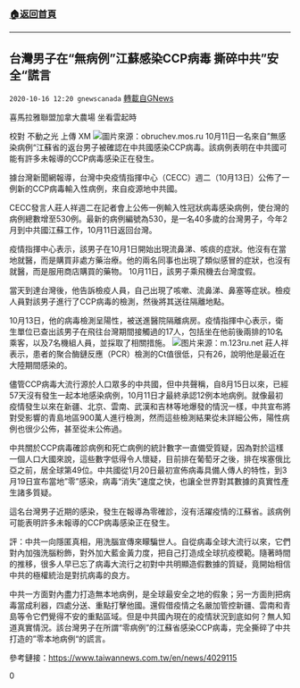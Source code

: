 ###  [:house:返回首頁](https://github.com/ourhimalayas/txt)
---

## 台灣男子在“無病例”江蘇感染CCP病毒 撕碎中共”安全“謊言
`2020-10-16 12:20 gnewscanada` [轉載自GNews](https://gnews.org/zh-hant/428232/)

喜馬拉雅聯盟加拿大農場 坐看雲起時

校對 不動之光 上傳 XM
![]()![](https://s3.amazonaws.com/gnews-media-offload/wp-content/uploads/2020/10/16121442/%D0%B2%D0%B8%D1%80%D1%83%D1%81678%D0%B3%D1%88%D1%89%D0%BB%D0%B4.jpg)圖片來源：obruchev.mos.ru
10月11日一名來自”無感染病例“江蘇省的返台男子被確認在中共國感染CCP病毒。該病例表明在中共國可能有許多未報導的CCP病毒感染正在發生。

據台灣新聞網報導，台灣中央疫情指揮中心（CECC）週二（10月13日）公佈了一例新的CCP病毒輸入性病例，來自疫源地中共國。

CECC發言人莊人祥週二在記者會上公佈一例輸入性冠狀病毒感染病例，使台灣的病例總數增至530例。最新的病例編號為530，是一名40多歲的台灣男子，今年2月到中共國江蘇工作，10月11日返回台灣。

疫情指揮中心表示，該男子在10月1日開始出現流鼻涕、咳痰的症狀。他沒有在當地就醫，而是購買非處方藥治療。他的兩名同事也出現了類似感冒的症狀，也沒有就醫，而是服用商店購買的藥物。 10月11日，該男子乘飛機去台灣度假。

當天到達台灣後，他告訴檢疫人員，自己出現了咳嗽、流鼻涕、鼻塞等症狀。檢疫人員對該男子進行了CCP病毒的檢測，然後將其送往隔離地點。

10月13日，他的病毒檢測呈陽性，被送進醫院隔離病房。疫情指揮中心表示，衛生單位已查出該男子在飛往台灣期間接觸過的17人，包括坐在他前後兩排的10名乘客，以及7名機組人員，並採取了相關措施。
![]()![](https://s3.amazonaws.com/gnews-media-offload/wp-content/uploads/2020/10/16115423/m.123ru.net_.jpg)图片来源：m.123ru.net
莊人祥表示，患者的聚合酶鏈反應（PCR）檢測的Ct值很低，只有26，說明他是最近在大陸期間感染的。

儘管CCP病毒大流行源於人口眾多的中共國，但中共聲稱，自8月15日以來，已經57天沒有發生一起本地感染病例，10月11日才最終承認12例本地病例。就像最初疫情發生以來在新疆、北京、雲南、武漢和吉林等地爆發的情況一樣，中共宣布將對受影響的青島地區900萬人進行檢測，然而這些檢測結果從未詳細公佈，陽性病例也很少公佈，甚至從未公佈過。

中共關於CCP病毒確診病例和死亡病例的統計數字一直備受質疑，因為對於這樣一個人口大國來說，這些數字低得令人懷疑，目前排在葡萄牙之後，排在埃塞俄比亞之前，居全球第49位。中共國從1月20日最初宣佈病毒具備人傳人的特性，到3月19日宣布當地”零”感染，病毒“消失”速度之快，也讓全世界對其數據的真實性產生諸多質疑。

這名台灣男子近期的感染，發生在報導為零確診，沒有活躍疫情的江蘇省。該病例可能表明許多未報導的CCP病毒感染正在發生。

評：中共一向隱匿真相，用洗腦宣傳來矇騙世人。自從病毒全球大流行以來，它們對內加強洗腦粉飾，對外加大藍金黃力度，把自己打造成全球抗疫模範。隨著時間的推移，很多人早已忘了病毒大流行之初對中共明顯造假數據的質疑，竟開始相信中共的極權統治是對抗病毒的良方。

中共一方面對內盡力打造無本地病例，是全球最安全之地的假象；另一方面則把病毒當成利器，四處分送、重點打擊他國。還假借疫情之名嚴加管控新疆、雲南和青島等令它們覺得不安的重點區域。但是中共國內現在的疫情狀況到底如何？無人知道真實情況。該台灣男子在所謂“零病例”的江蘇省感染CCP病毒，完全撕碎了中共打造的”零本地病例“的謊言。

參考鏈接：https://www.taiwannews.com.tw/en/news/4029115

0
